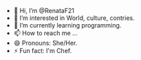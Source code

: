 - 👋 Hi, I’m @RenataF21
- 👀 I’m interested in World, culture, contries. 
- 🌱 I’m currently learning programming.
- 📫 How to reach me ...
- 😄 Pronouns: She/Her.
- ⚡ Fun fact: I'm Chef.

<!---
RenataF21/RenataF21 is a ✨ special ✨ repository because its `README.md` (this file) appears on your GitHub profile.
You can click the Preview link to take a look at your changes.
--->
